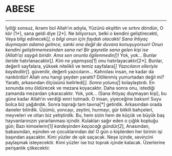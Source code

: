 # ABESE
---
İyiliği sonsuz, ikramı bol Allah’ın adıyla,
Yüzünü ekşittin ve sırtını döndün,
O kör [1*], sana geldi diye [2*].
Ne biliyorsun, belki o kendini geliştirecekti,
Veya bilgi edinecek[*], o bilgi onun için faydalı olacaktı!
Sana ihtiyaç duymayan adama gelince,
sanki ona değil de duvara konuşuyorsun!
Onun kendini geliştirmemesinden sana ne!
Bir gayretle sana gelen kişi ise
(Allah’a) saygılı biridir.
Ama sen onunla ilgilenmedin[*]!
Yok, yok… Bunlar ileride hatırlanacaktır[*].
Kim ne yapmışsa[1*] onu hatırlayacaktır[2*].
Bunlar, değerli sayfalara,
yüksek nitelikli ve temiz sayfalara[*]
Yazıcıların elleriyle kaydedilir[*].
güvenilir, değerli yazıcıların…
Kahrolası insan, ne kadar da nankördür!
Allah onu hangi şeyden yarattı?
Döllenmiş yumurtadan değil mi? Yarattı, arkasından ölçüsünü belirledi[*].
Sonra yolunu[*] kolaylaştırdı.
En sonunda onu öldürecek ve mezara koyacaktır.
Daha sonra onu, istediği zamanda mezardan çıkaracaktır.
Yok, yok… (Sana ihtiyaç duymayan kişi), bu güne kadar Allah’ın verdiği emri tutmadı.
O insan, yiyeceğine baksın!
Suyu bolca biz yağdırdık.
Sonra toprağı tam tavına[*] getirdik.
Arkasından orada daneler bitirdik.
Üzümü, yoncayı,
zeytini, hurmayı,
gür bitkili bahçeleri,
meyveleri ve otları biz yetiştirdik.
Bu, hem sizin hem de küçük ve büyük baş hayvanlarınızın yararlanması içindir.
Kulakları sağır eden o çığlık koptuğu gün;
Bazı kimselerin[*1] kardeşinden kaçacağı gündür[2*],
Anasından, babasından,
eşinden ve çocuklarından da!
O gün o kişilerden her birinin işi başından aşacaktır.
Kimi yüzler de ışık saçacak.
Neşe içinde, sevincini paylaşmak isteyecektir.
Kimi yüzler ise toz toprak içinde kalacak.
Üzerlerine perişanlık çökecektir.